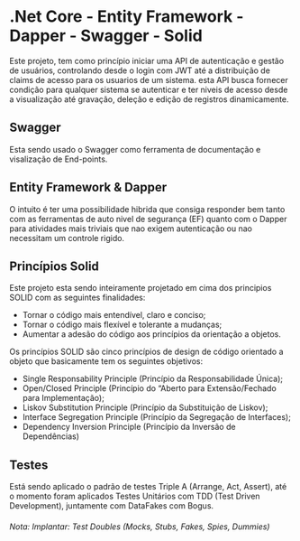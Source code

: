 # .Net Core - Entity Framework - Dapper - Swagger - Solid

Este projeto, tem como princípio iniciar uma API de autenticação e gestão de usuários, controlando desde o login com JWT até a distribuição de claims de acesso para os usuarios de um sistema. esta API busca fornecer condição para qualquer sistema se autenticar e ter niveis de acesso desde a visualização até gravação, deleção e edição de registros dinamicamente.

## Swagger

Esta sendo usado o Swagger como ferramenta de documentação e visalização de End-points.

## Entity Framework & Dapper 

O intuito é ter uma possibilidade hibrida que consiga responder bem tanto com as ferramentas de auto nivel de segurança (EF) quanto com o Dapper para atividades mais triviais que nao exigem autenticação ou nao necessitam um controle rigido.

## Princípios Solid 

Este projeto esta sendo inteiramente projetado em cima dos principios SOLID com as seguintes finalidades:

* Tornar o código mais entendível, claro e conciso;
* Tornar o código mais flexível e tolerante a mudanças;
* Aumentar a adesão do código aos princípios da orientação a objetos.

Os princípios SOLID são cinco princípios de design de código orientado a objeto que basicamente tem os seguintes objetivos:

* Single Responsability Principle (Princípio da Responsabilidade Única);
* Open/Closed Principle (Princípio do “Aberto para Extensão/Fechado para Implementação);
* Liskov Substitution Principle (Princípio da Substituição de Liskov);
* Interface Segregation Principle (Princípio da Segregação de Interfaces);
* Dependency Inversion Principle (Princípio da Inversão de Dependências)

## Testes

Está sendo aplicado o padrão de testes Triple A (Arrange, Act, Assert), até o momento foram aplicados Testes Unitários com TDD (Test Driven Development), juntamente com DataFakes com Bogus.

###### Nota: Implantar: Test Doubles (Mocks, Stubs, Fakes, Spies, Dummies)
